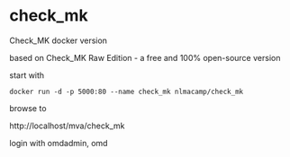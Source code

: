# check_mk
Check_MK docker version

based on Check_MK Raw Edition - a free and 100% open-source version

start with 

    docker run -d -p 5000:80 --name check_mk nlmacamp/check_mk

browse to

http://localhost/mva/check_mk

login with omdadmin, omd
